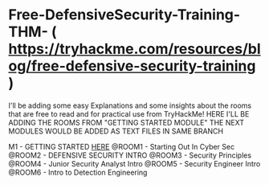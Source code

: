 # Free-DefensiveSecurity-Training-THM- ( https://tryhackme.com/resources/blog/free-defensive-security-training )

I'll be adding some easy Explanations and some insights about the rooms that are free to read and for practical use from TryHackMe!
HERE I'LL BE ADDING THE ROOMS FROM "GETTING STARTED MODULE" THE NEXT MODULES WOULD BE ADDED AS TEXT FILES IN SAME BRANCH

M1 - GETTING STARTED [HERE](/M1_GettingStarted.txt) 
@ROOM1 - Starting Out In Cyber Sec
@ROOM2 - DEFENSIVE SECURITY INTRO
@ROOM3 - Security Principles
@ROOM4 - Junior Security Analyst Intro
@ROOM5 - Security Engineer Intro
@ROOM6 - Intro to Detection Engineering

